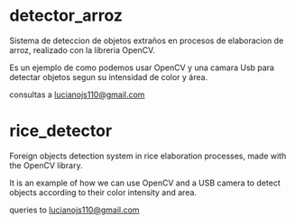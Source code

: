 # detector_arroz

Sistema de deteccion de objetos extraños en procesos de elaboracion de arroz, realizado con la libreria OpenCV.

Es un ejemplo de como podemos usar OpenCV y una camara Usb para detectar objetos segun su intensidad de color y área. 

consultas a lucianojs110@gmail.com

# rice_detector

Foreign objects detection system in rice elaboration processes, made with the OpenCV library.

It is an example of how we can use OpenCV and a USB camera to detect objects according to their color intensity and area.

queries to lucianojs110@gmail.com

